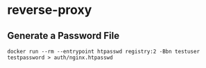# reverse-proxy

## Generate a Password File
```
docker run --rm --entrypoint htpasswd registry:2 -Bbn testuser testpassword > auth/nginx.htpasswd
```
